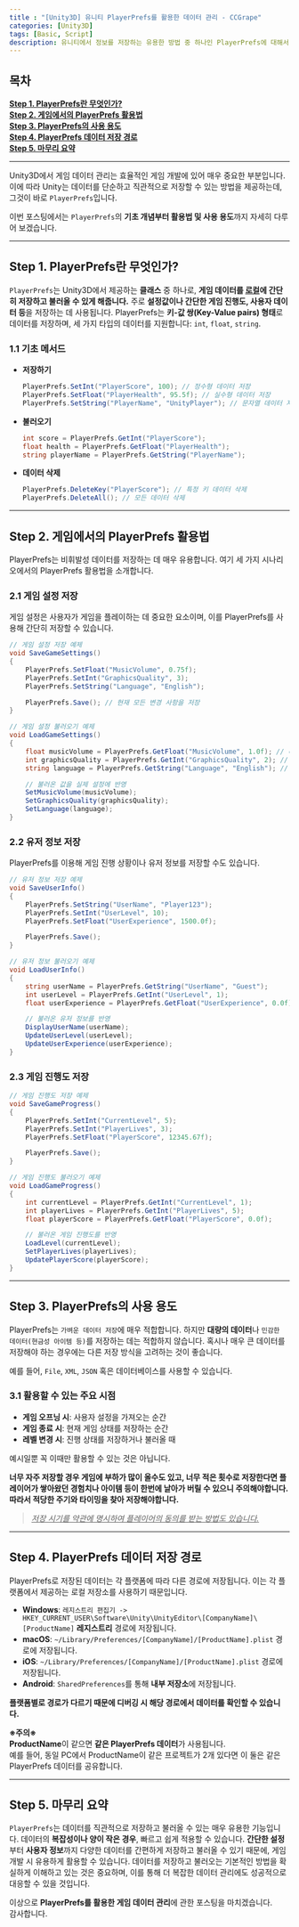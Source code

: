 ```yaml
---
title : "[Unity3D] 유니티 PlayerPrefs를 활용한 데이터 관리 - CCGrape"
categories: [Unity3D]
tags: [Basic, Script]
description: 유니티에서 정보를 저장하는 유용한 방법 중 하나인 PlayerPrefs에 대해서 알아봅니다. 
---
```


## 목차
**[Step 1. PlayerPrefs란 무엇인가?](#step-1-playerprefs란-무엇인가)<br/>**
**[Step 2. 게임에서의 PlayerPrefs 활용법](#step-2-게임에서의-playerprefs-활용법)<br/>**
**[Step 3. PlayerPrefs의 사용 용도](#step-3-playerprefs의-사용-용도)<br/>**
**[Step 4. PlayerPrefs 데이터 저장 경로](#step-4-playerprefs-데이터-저장-경로)<br/>**
**[Step 5. 마무리 요약](#step-5-마무리-요약)<br/>**

---
Unity3D에서 게임 데이터 관리는 효율적인 게임 개발에 있어 매우 중요한 부분입니다. 이에 따라 Unity는 데이터를 단순하고 직관적으로 저장할 수 있는 방법을 제공하는데, 그것이 바로 `PlayerPrefs`입니다.

이번 포스팅에서는 `PlayerPrefs`의 **기초 개념부터 활용법 및 사용 용도**까지 자세히 다루어 보겠습니다.

---
## Step 1. PlayerPrefs란 무엇인가?

`PlayerPrefs`는 Unity3D에서 제공하는 **클래스** 중 하나로, **게임 데이터를 <u>로컬</u>에 간단히 저장하고 불러올 수 있게 해줍니다.** 
주로 **설정값이나 간단한 게임 진행도, 사용자 데이터 등**을 저장하는 데 사용됩니다. 
PlayerPrefs는 **키-값 쌍(Key-Value pairs) 형태**로 데이터를 저장하며, 세 가지 타입의 데이터를 지원합니다: `int`, `float`, `string`.

### 1.1 기초 메서드

- **저장하기**
   ```csharp
   PlayerPrefs.SetInt("PlayerScore", 100); // 정수형 데이터 저장
   PlayerPrefs.SetFloat("PlayerHealth", 95.5f); // 실수형 데이터 저장
   PlayerPrefs.SetString("PlayerName", "UnityPlayer"); // 문자열 데이터 저장
   ```

- **불러오기**
   ```csharp
   int score = PlayerPrefs.GetInt("PlayerScore");
   float health = PlayerPrefs.GetFloat("PlayerHealth");
   string playerName = PlayerPrefs.GetString("PlayerName");
   ```

- **데이터 삭제**
   ```csharp
   PlayerPrefs.DeleteKey("PlayerScore"); // 특정 키 데이터 삭제
   PlayerPrefs.DeleteAll(); // 모든 데이터 삭제
   ```

---
## Step 2. 게임에서의 PlayerPrefs 활용법

PlayerPrefs는 비휘발성 데이터를 저장하는 데 매우 유용합니다. 여기 세 가지 시나리오에서의 PlayerPrefs 활용법을 소개합니다.

### 2.1 게임 설정 저장

게임 설정은 사용자가 게임을 플레이하는 데 중요한 요소이며, 이를 PlayerPrefs를 사용해 간단히 저장할 수 있습니다.

```csharp
// 게임 설정 저장 예제
void SaveGameSettings()
{
    PlayerPrefs.SetFloat("MusicVolume", 0.75f);
    PlayerPrefs.SetInt("GraphicsQuality", 3);
    PlayerPrefs.SetString("Language", "English");

    PlayerPrefs.Save(); // 현재 모든 변경 사항을 저장
}

// 게임 설정 불러오기 예제
void LoadGameSettings()
{
    float musicVolume = PlayerPrefs.GetFloat("MusicVolume", 1.0f); // 디폴트 값 설정 가능
    int graphicsQuality = PlayerPrefs.GetInt("GraphicsQuality", 2); // 디폴트 값 설정 가능
    string language = PlayerPrefs.GetString("Language", "English"); // 디폴트 값 설정 가능

    // 불러온 값을 실제 설정에 반영
    SetMusicVolume(musicVolume);
    SetGraphicsQuality(graphicsQuality);
    SetLanguage(language);
}
```

### 2.2 유저 정보 저장

PlayerPrefs를 이용해 게임 진행 상황이나 유저 정보를 저장할 수도 있습니다.

```csharp
// 유저 정보 저장 예제
void SaveUserInfo()
{
    PlayerPrefs.SetString("UserName", "Player123");
    PlayerPrefs.SetInt("UserLevel", 10);
    PlayerPrefs.SetFloat("UserExperience", 1500.0f);

    PlayerPrefs.Save();
}

// 유저 정보 불러오기 예제
void LoadUserInfo()
{
    string userName = PlayerPrefs.GetString("UserName", "Guest");
    int userLevel = PlayerPrefs.GetInt("UserLevel", 1);
    float userExperience = PlayerPrefs.GetFloat("UserExperience", 0.0f);

    // 불러온 유저 정보를 반영
    DisplayUserName(userName);
    UpdateUserLevel(userLevel);
    UpdateUserExperience(userExperience);
}
```

### 2.3 게임 진행도 저장

```csharp
// 게임 진행도 저장 예제
void SaveGameProgress()
{
    PlayerPrefs.SetInt("CurrentLevel", 5);
    PlayerPrefs.SetInt("PlayerLives", 3);
    PlayerPrefs.SetFloat("PlayerScore", 12345.67f);

    PlayerPrefs.Save();
}

// 게임 진행도 불러오기 예제
void LoadGameProgress()
{
    int currentLevel = PlayerPrefs.GetInt("CurrentLevel", 1);
    int playerLives = PlayerPrefs.GetInt("PlayerLives", 5);
    float playerScore = PlayerPrefs.GetFloat("PlayerScore", 0.0f);

    // 불러온 게임 진행도를 반영
    LoadLevel(currentLevel);
    SetPlayerLives(playerLives);
    UpdatePlayerScore(playerScore);
}
```

---
## Step 3. PlayerPrefs의 사용 용도 

PlayerPrefs는 `가벼운 데이터 저장`에 매우 적합합니다. 
하지만 **대량의 데이터**나 `민감한 데이터(현금성 아이템 등)`를 저장하는 데는 적합하지 않습니다. 
혹시나 매우 큰 데이터를 저장해야 하는 경우에는 다른 저장 방식을 고려하는 것이 좋습니다. 

예를 들어, `File`, `XML`, `JSON` 혹은 데이터베이스를 사용할 수 있습니다.

### 3.1 **활용할 수 있는 주요 시점**
- **게임 오프닝 시**: 사용자 설정을 가져오는 순간
- **게임 종료 시**: 현재 게임 상태를 저장하는 순간
- **레벨 변경 시**: 진행 상태를 저장하거나 불러올 때    

예시일뿐 꼭 이때만 활용할 수 있는 것은 아닙니다.

**너무 자주 저장할 경우 게임에 부하가 많이 올수도 있고, 너무 적은 횟수로 저장한다면 플레이어가 쌓아왔던 경험치나 아이템 등이 한번에 날아가 버릴 수 있으니 주의해야합니다.
따라서 적당한 주기와 타이밍을 찾아 저장해야합니다.**

> *<u>저장 시기를 약관에 명시하여 플레이어의 동의를 받는 방법도 있습니다.</u>*


---
## Step 4. PlayerPrefs 데이터 저장 경로

PlayerPrefs로 저장된 데이터는 각 플랫폼에 따라 다른 경로에 저장됩니다. 이는 각 플랫폼에서 제공하는 로컬 저장소를 사용하기 때문입니다.

- **Windows**: `레지스트리 편집기 -> HKEY_CURRENT_USER\Software\Unity\UnityEditor\[CompanyName]\[ProductName]` **레지스트리** 경로에 저장됩니다.
- **macOS**: `~/Library/Preferences/[CompanyName]/[ProductName].plist` 경로에 저장됩니다.
- **iOS**: `~/Library/Preferences/[CompanyName]/[ProductName].plist` 경로에 저장됩니다.
- **Android**: `SharedPreferences`를 통해 **내부 저장소**에 저장됩니다.

**플랫폼별로 경로가 다르기 때문에 디버깅 시 해당 경로에서 데이터를 확인할 수 있습니다.**

**※주의※**    
**ProductName**이 같으면 **같은 PlayerPrefs 데이터**가 사용됩니다.   
예를 들어, 동일 PC에서 ProductName이 같은 프로젝트가 2개 있다면 이 둘은 같은 PlayerPrefs 데이터를 공유합니다.



---
## Step 5. 마무리 요약 
`PlayerPrefs`는 데이터를 직관적으로 저장하고 불러올 수 있는 매우 유용한 기능입니다. 
데이터의 **복잡성이나 양이 작은 경우**, 빠르고 쉽게 적용할 수 있습니다. 
**간단한 설정**부터 **사용자 정보**까지 다양한 데이터를 간편하게 저장하고 불러올 수 있기 때문에, 게임 개발 시 유용하게 활용할 수 있습니다. 
데이터를 저장하고 불러오는 기본적인 방법을 확실하게 이해하고 있는 것은 중요하며, 이를 통해 더 복잡한 데이터 관리에도 성공적으로 대응할 수 있을 것입니다.

이상으로 **PlayerPrefs를 활용한 게임 데이터 관리**에 관한 포스팅을 마치겠습니다.    
감사합니다.